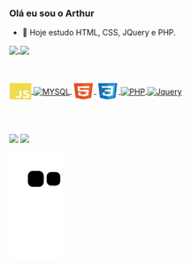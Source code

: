 ### Olá eu sou o Arthur

- 🌱 Hoje estudo HTML, CSS, JQuery e PHP.

<div>
  <a href="https://github.com/ArthurFutataaa">
  <img height="180em"   align="center" src="https://github-readme-stats.vercel.app/api?username=ArthurFutataaa&show_icons=true&theme=react&include_all_commits=true&count_private=true"/>
  <img height="180em" align="center" src="https://github-readme-stats.vercel.app/api/top-langs/?username=ArthurFutataaa&layout=compact&langs_count=7&theme=react" />
 
</div>
<br></br>
<div style="display: inline_block"><br>
  <img align="center" alt="Js" height="30" width="40" src="https://raw.githubusercontent.com/devicons/devicon/master/icons/javascript/javascript-plain.svg">
  <img align="center" alt="MYSQL" height="30" width="40" src="https://icongr.am/devicon/mysql-original.svg?size=128&color=currentColor">
  <img align="center" alt="HTML" height="30" width="40" src="https://raw.githubusercontent.com/devicons/devicon/master/icons/html5/html5-original.svg">
  <img align="center" alt="CSS" height="30" width="40" src="https://raw.githubusercontent.com/devicons/devicon/master/icons/css3/css3-original.svg">
  <img align="center" alt="PHP" height="30" width="40" src="https://icongr.am/devicon/php-original.svg?size=128&color=currentColor">
  <img align="center" alt="Jquery" height="30" width="40" src="https://icongr.am/devicon/jquery-original.svg?size=128&color=currentColor">
   
</div>

<br></br>
<div> 
  <a href="https://instagram.com/Tutzfutata" target="_blank"><img src="https://img.shields.io/badge/-Instagram-%23E4405F?style=for-the-badge&logo=instagram&logoColor=white" target="_blank"></a>
  <a href = "mailto:arthur302508@gmail.com"><img src="https://img.shields.io/badge/-Gmail-%23333?style=for-the-badge&logo=gmail&logoColor=white" target="_blank"></a>
  
  ![Snake animation](https://github.com/ArthurFutataaa/ArthurFutataaa/blob/output/github-contribution-grid-snake.svg)
  
  </div>
